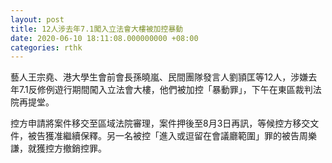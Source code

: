 ```yaml
---
layout: post
title: 12人涉去年7.1闖入立法會大樓被加控暴動
date: 2020-06-10 18:11:08.000000000 +08:00
categories: rthk
---
```


藝人王宗堯、港大學生會前會長孫曉嵐、民間團隊發言人劉頴匡等12人，涉嫌去年7.1反修例遊行期間闖入立法會大樓，他們被加控「暴動罪」，下午在東區裁判法院再提堂。

控方申請將案件移交至區域法院審理，案件押後至8月3日再訊，等候控方移交文件，被告獲准繼續保釋。另一名被控「進入或逗留在會議廳範圍」罪的被告周樂謙，就獲控方撤銷控罪。
